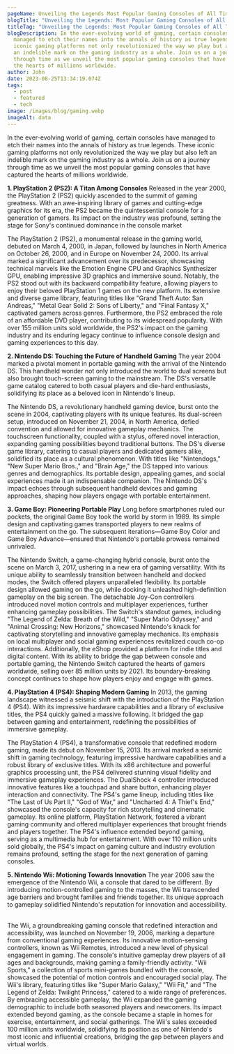 ```yaml
---
pageName: Unveiling the Legends Most Popular Gaming Consoles of All Time
blogTitle: "Unveiling the Legends: Most Popular Gaming Consoles of All Time"
titleTag: "Unveiling the Legends: Most Popular Gaming Consoles of All Time"
blogDescription: In the ever-evolving world of gaming, certain consoles have
  managed to etch their names into the annals of history as true legends. These
  iconic gaming platforms not only revolutionized the way we play but also left
  an indelible mark on the gaming industry as a whole. Join us on a journey
  through time as we unveil the most popular gaming consoles that have captured
  the hearts of millions worldwide.
author: John
date: 2023-08-25T13:34:19.074Z
tags:
  - post
  - featured
  - tech
image: /images/blog/gaming.webp
imageAlt: data
---
```

In the ever-evolving world of gaming, certain consoles have managed to etch their names into the annals of history as true legends. These iconic gaming platforms not only revolutionized the way we play but also left an indelible mark on the gaming industry as a whole. Join us on a journey through time as we unveil the most popular gaming consoles that have captured the hearts of millions worldwide.



<!--StartFragment-->

**1. PlayStation 2 (PS2): A Titan Among Consoles** Released in the year 2000, the PlayStation 2 (PS2) quickly ascended to the summit of gaming greatness. With an awe-inspiring library of games and cutting-edge graphics for its era, the PS2 became the quintessential console for a generation of gamers. Its impact on the industry was profound, setting the stage for Sony's continued dominance in the console market

<!--StartFragment-->

The PlayStation 2 (PS2), a monumental release in the gaming world, debuted on March 4, 2000, in Japan, followed by launches in North America on October 26, 2000, and in Europe on November 24, 2000. Its arrival marked a significant advancement over its predecessor, showcasing technical marvels like the Emotion Engine CPU and Graphics Synthesizer GPU, enabling impressive 3D graphics and immersive sound. Notably, the PS2 stood out with its backward compatibility feature, allowing players to enjoy their beloved PlayStation 1 games on the new platform. Its extensive and diverse game library, featuring titles like "Grand Theft Auto: San Andreas," "Metal Gear Solid 2: Sons of Liberty," and "Final Fantasy X," captivated gamers across genres. Furthermore, the PS2 embraced the role of an affordable DVD player, contributing to its widespread popularity. With over 155 million units sold worldwide, the PS2's impact on the gaming industry and its enduring legacy continue to influence console design and gaming experiences to this day.

<!--EndFragment-->

<!--StartFragment-->

**2. Nintendo DS: Touching the Future of Handheld Gaming** The year 2004 marked a pivotal moment in portable gaming with the arrival of the Nintendo DS. This handheld wonder not only introduced the world to dual screens but also brought touch-screen gaming to the mainstream. The DS's versatile game catalog catered to both casual players and die-hard enthusiasts, solidifying its place as a beloved icon in Nintendo's lineup.

<!--StartFragment-->

The Nintendo DS, a revolutionary handheld gaming device, burst onto the scene in 2004, captivating players with its unique features. Its dual-screen setup, introduced on November 21, 2004, in North America, defied convention and allowed for innovative gameplay mechanics. The touchscreen functionality, coupled with a stylus, offered novel interaction, expanding gaming possibilities beyond traditional buttons. The DS's diverse game library, catering to casual players and dedicated gamers alike, solidified its place as a cultural phenomenon. With titles like "Nintendogs," "New Super Mario Bros.," and "Brain Age," the DS tapped into various genres and demographics. Its portable design, appealing games, and social experiences made it an indispensable companion. The Nintendo DS's impact echoes through subsequent handheld devices and gaming approaches, shaping how players engage with portable entertainment.

<!--EndFragment-->

<!--EndFragment-->

<!--StartFragment-->

**3. Game Boy: Pioneering Portable Play** Long before smartphones ruled our pockets, the original Game Boy took the world by storm in 1989. Its simple design and captivating games transported players to new realms of entertainment on the go. The subsequent iterations—Game Boy Color and Game Boy Advance—ensured that Nintendo's portable prowess remained unrivaled.



<!--StartFragment-->

The Nintendo Switch, a game-changing hybrid console, burst onto the scene on March 3, 2017, ushering in a new era of gaming versatility. With its unique ability to seamlessly transition between handheld and docked modes, the Switch offered players unparalleled flexibility. Its portable design allowed gaming on the go, while docking it unleashed high-definition gameplay on the big screen. The detachable Joy-Con controllers introduced novel motion controls and multiplayer experiences, further enhancing gameplay possibilities. The Switch's standout games, including "The Legend of Zelda: Breath of the Wild," "Super Mario Odyssey," and "Animal Crossing: New Horizons," showcased Nintendo's knack for captivating storytelling and innovative gameplay mechanics. Its emphasis on local multiplayer and social gaming experiences revitalized couch co-op interactions. Additionally, the eShop provided a platform for indie titles and digital content. With its ability to bridge the gap between console and portable gaming, the Nintendo Switch captured the hearts of gamers worldwide, selling over 85 million units by 2021. Its boundary-breaking concept continues to shape how players enjoy and engage with games.

<!--EndFragment-->

**4. PlayStation 4 (PS4): Shaping Modern Gaming** In 2013, the gaming landscape witnessed a seismic shift with the introduction of the PlayStation 4 (PS4). With its impressive hardware capabilities and a library of exclusive titles, the PS4 quickly gained a massive following. It bridged the gap between gaming and entertainment, redefining the possibilities of immersive gameplay.

<!--StartFragment-->

The PlayStation 4 (PS4), a transformative console that redefined modern gaming, made its debut on November 15, 2013. Its arrival marked a seismic shift in gaming technology, featuring impressive hardware capabilities and a robust library of exclusive titles. With its x86 architecture and powerful graphics processing unit, the PS4 delivered stunning visual fidelity and immersive gameplay experiences. The DualShock 4 controller introduced innovative features like a touchpad and share button, enhancing player interaction and connectivity. The PS4's game lineup, including titles like "The Last of Us Part II," "God of War," and "Uncharted 4: A Thief's End," showcased the console's capacity for rich storytelling and cinematic gameplay. Its online platform, PlayStation Network, fostered a vibrant gaming community and offered multiplayer experiences that brought friends and players together. The PS4's influence extended beyond gaming, serving as a multimedia hub for entertainment. With over 110 million units sold globally, the PS4's impact on gaming culture and industry evolution remains profound, setting the stage for the next generation of gaming consoles.

<!--EndFragment-->

**5. Nintendo Wii: Motioning Towards Innovation** The year 2006 saw the emergence of the Nintendo Wii, a console that dared to be different. By introducing motion-controlled gaming to the masses, the Wii transcended age barriers and brought families and friends together. Its unique approach to gameplay solidified Nintendo's reputation for innovation and accessibility.

<!--StartFragment-->

\
The Wii, a groundbreaking gaming console that redefined interaction and accessibility, was launched on November 19, 2006, marking a departure from conventional gaming experiences. Its innovative motion-sensing controllers, known as Wii Remotes, introduced a new level of physical engagement in gaming. The console's intuitive gameplay drew players of all ages and backgrounds, making gaming a family-friendly activity. "Wii Sports," a collection of sports mini-games bundled with the console, showcased the potential of motion controls and encouraged social play. The Wii's library, featuring titles like "Super Mario Galaxy," "Wii Fit," and "The Legend of Zelda: Twilight Princess," catered to a wide range of preferences. By embracing accessible gameplay, the Wii expanded the gaming demographic to include both seasoned players and newcomers. Its impact extended beyond gaming, as the console became a staple in homes for exercise, entertainment, and social gatherings. The Wii's sales exceeded 100 million units worldwide, solidifying its position as one of Nintendo's most iconic and influential creations, bridging the gap between players and virtual worlds.

<!--EndFragment-->

<!--EndFragment-->